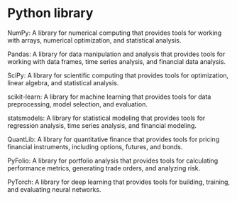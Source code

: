 # Python library


NumPy: A library for numerical computing that provides tools for working with arrays, numerical optimization, and statistical analysis.

Pandas: A library for data manipulation and analysis that provides tools for working with data frames, time series analysis, and financial data analysis.

SciPy: A library for scientific computing that provides tools for optimization, linear algebra, and statistical analysis.

scikit-learn: A library for machine learning that provides tools for data preprocessing, model selection, and evaluation.

statsmodels: A library for statistical modeling that provides tools for regression analysis, time series analysis, and financial modeling.

QuantLib: A library for quantitative finance that provides tools for pricing financial instruments, including options, futures, and bonds.

PyFolio: A library for portfolio analysis that provides tools for calculating performance metrics, generating trade orders, and analyzing risk.

PyTorch: A library for deep learning that provides tools for building, training, and evaluating neural networks.